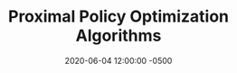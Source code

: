 ---
layout: post
title: Proximal Policy Optimization Algorithms
authors: John Schulman, Filip Wolski, Prafulla Dhariwal, Alec Radford, and Oleg Klimov
venue: N/A
published: 2017-07-20 12:00:00 -0500
link: https://arxiv.org/abs/1707.06347
date: 2020-06-04 12:00:00 -0500
location: Online
leader: Nicholas A Abate
tags:
- Learning
---